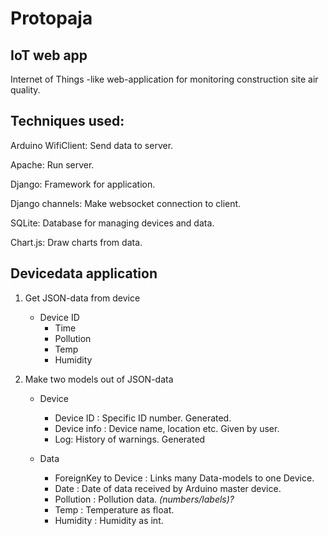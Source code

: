 # Protopaja
## IoT web app
Internet of Things -like web-application for monitoring construction site air quality.

## Techniques used:
Arduino WifiClient: Send data to server.

Apache: Run server.

Django: Framework for application.

Django channels: Make websocket connection to client.

SQLite: Database for managing devices and data.

Chart.js: Draw charts from data.

## Devicedata application
1. Get JSON-data from device
	- Device ID
		- Time
		- Pollution
		- Temp
		- Humidity

2. Make two models out of JSON-data
	- Device
		- Device ID : Specific ID number. Generated.
		- Device info : Device name, location etc. Given by user.
		- Log: History of warnings. Generated

	- Data
		- ForeignKey to Device : Links many Data-models to one Device.
		- Date : Date of data received by Arduino master device. 
		- Pollution : Pollution data. _(numbers/labels)?_
		- Temp : Temperature as float.
		- Humidity : Humidity as int.
